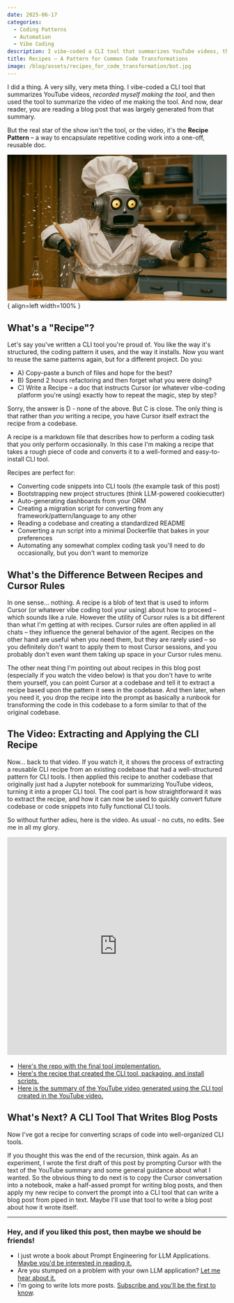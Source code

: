 ```yaml
---
date: 2025-06-17
categories:
  - Coding Patterns
  - Automation
  - Vibe Coding
description: I vibe-coded a CLI tool that summarizes YouTube videos, then used it to summarize the video of me making the tool. But the real magic? The "Recipe" pattern – a one-off, reusable doc for automating repetitive coding tasks. It's like Cursor rules, but you only eat the cookie once.
title: Recipes – A Pattern for Common Code Transformations
image: /blog/assets/recipes_for_code_transformation/bot.jpg
---
```



I did a thing. A very silly, very meta thing. I vibe-coded a CLI tool that summarizes YouTube videos, _recorded myself making the tool_, and then used the tool to summarize the video of me making the tool. And now, dear reader, you are reading a blog post that was largely generated from that summary. 

But the real star of the show isn't the tool, or the video, it's the **Recipe Pattern** – a way to encapsulate repetitive coding work into a one-off, reusable doc.


![Recipe Bot](./assets/recipes_for_code_transformation/bot.jpg){ align=left width=100% }


<!-- more -->

## What's a "Recipe"?

Let's say you've written a CLI tool you're proud of. You like the way it's structured, the coding pattern it uses, and the way it installs. Now you want to reuse the same patterns again, but for a different project. Do you:

- A) Copy-paste a bunch of files and hope for the best?
- B) Spend 2 hours refactoring and then forget what you were doing?
- C) Write a Recipe – a doc that instructs Cursor (or whatever vibe-coding platform you're using) exactly how to repeat the magic, step by step?

Sorry, the answer is D - none of the above. But C is close. The only thing is that rather than _you_ writing a recipe, you have Cursor itself extract the recipe from a codebase.

A recipe is a markdown file that describes how to perform a coding task that you only perform occasionally. In this case I'm making a recipe that takes a rough piece of code and converts it to a well-formed and easy-to-install CLI tool.

Recipes are perfect for:

- Converting code snippets into CLI tools (the example task of this post)
- Bootstrapping new project structures (think LLM-powered cookiecutter)
- Auto-generating dashboards from your ORM
- Creating a migration script for converting from any framework/pattern/language to any other
- Reading a codebase and creating a standardized README
- Converting a run script into a minimal Dockerfile that bakes in your preferences
- Automating any somewhat complex coding task you'll need to do occasionally, but you don't want to memorize

## What's the Difference Between Recipes and Cursor Rules

In one sense... nothing. A recipe is a blob of text that is used to inform Cursor (or whatever vibe coding tool your using) about how to proceed – which sounds like a rule. However the utility of Cursor rules is a bit different than what I'm getting at with recipes. Cursor rules are often applied in all chats – they influence the general behavior of the agent. Recipes on the other hand are useful when you need them, but they are rarely used – so you definitely don't want to apply them to most Cursor sessions, and you probably don't even want them taking up space in your Cursor rules menu.

The other neat thing I'm pointing out about recipes in this blog post (especially if you watch the video below) is that you don't have to write them yourself, you can point Cursor at a codebase and tell it to extract a recipe based upon the pattern it sees in the codebase. And then later, when you need it, you drop the recipe into the prompt as basically a runbook for transforming the code in this codebase to a form similar to that of the original codebase.

## The Video: Extracting and Applying the CLI Recipe

Now... back to that video. If you watch it, it shows the process of extracting a reusable CLI recipe from an existing codebase that had a well-structured pattern for CLI tools. I then applied this recipe to another codebase that originally just had a Jupyter notebook for summarizing YouTube videos, turning it into a proper CLI tool. The cool part is how straightforward it was to extract the recipe, and how it can now be used to quickly convert future codebase or code snippets into fully functional CLI tools.

So without further adieu, here is the video. As usual - no cuts, no edits. See me in all my glory.
<figure markdown="span" style="width: 100%; max-width: 1200px; margin: 0 auto;">
    <iframe width="100%" height="500" src="https://www.youtube.com/embed/jqV4AhjhIfY" title="Vibe coding the Recipe pattern and then applying it." frameborder="0" allow="accelerometer; autoplay; clipboard-write; encrypted-media; gyroscope; picture-in-picture" allowfullscreen></iframe>
</figure>

- [Here's the repo with the final tool implementation.](https://github.com/arcturus-labs/summarize-youtube)
- [Here's the recipe that created the CLI tool, packaging, and install scripts.](https://github.com/arcturus-labs/summarize-youtube/blob/main/RECIPE.md)
- [Here is the summary of the YouTube video generated using the CLI tool created in the YouTube video.](https://github.com/arcturus-labs/summarize-youtube/blob/main/summary_of_video.md)

## What's Next? A CLI Tool That Writes Blog Posts

Now I've got a recipe for converting scraps of code into well-organized CLI tools.

If you thought this was the end of the recursion, think again. As an experiment, I wrote the first draft of this post by prompting Cursor with the text of the YouTube summary and some general guidance about what I wanted. So the obvious thing to do next is to copy the Cursor conversation into a notebook, make a half-assed prompt for writing blog posts, and then apply my new recipe to convert the prompt into a CLI tool that can write a blog post from piped in text. Maybe I'll use that tool to write a blog post about how it wrote itself.

---

### Hey, and if you liked this post, then maybe we should be friends!

- I just wrote a book about Prompt Engineering for LLM Applications. [Maybe you'd be interested in reading it.](/#about)
- Are you stumped on a problem with your own LLM application? [Let me hear about it.](/#contact-blog)
- I'm going to write lots more posts. [Subscribe and you'll be the first to know](/#contact-blog).
